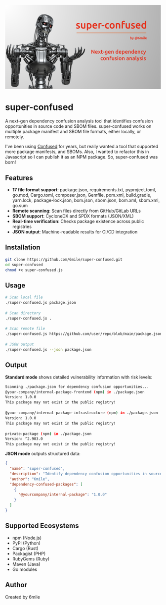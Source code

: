 ![super-confused](super-confused-github-banner.png)

# super-confused

A next-gen dependency confusion analysis tool that identifies confusion opportunities in source code and SBOM files.
super-confused works on multiple package manifest and SBOM file formats, either locally, or remotely.

I've been using [Confused](https://github.com/visma-prodsec/confused) for years, but really wanted a tool that supported more package manifests, and SBOMs.  Also, I wanted to refactor this in Javascript so I can publish it as an NPM package.  So, super-confused was born!

## Features

- **17 file format support**: package.json, requirements.txt, pyproject.toml, go.mod, Cargo.toml, composer.json, Gemfile, pom.xml, build.gradle, yarn.lock, package-lock.json, bom.json, sbom.json, bom.xml, sbom.xml, go.sum
- **Remote scanning**: Scan files directly from GitHub/GitLab URLs
- **SBOM support**: CycloneDX and SPDX formats (JSON/XML)
- **Real-time verification**: Checks package existence across public registries
- **JSON output**: Machine-readable results for CI/CD integration

## Installation

```bash
git clone https://github.com/6mile/super-confused.git
cd super-confused
chmod +x super-confused.js
```

## Usage

```bash
# Scan local file
./super-confused.js package.json

# Scan directory
./super-confused.js .

# Scan remote file
./super-confused.js https://github.com/user/repo/blob/main/package.json

# JSON output
./super-confused.js --json package.json
```

## Output

**Standard mode** shows detailed vulnerability information with risk levels:
```bash
Scanning ./package.json for dependency confusion opportunities...
@your-company/internal-package-frontend (npm) in ./package.json
Version: 1.0.0
This package may not exist in the public registry!

@your-company/internal-package-infrastructure (npm) in ./package.json
Version: 1.0.0
This package may not exist in the public registry!

private-package (npm) in ./package.json
Version: ^2.903.0
This package may not exist in the public registry!
```

**JSON mode** outputs structured data:
```json
{
  "name": "super-confused",
  "description": "Identify dependency confusion opportunities in source code and SBOM files.",
  "author": "6mile",
  "dependency-confused-packages": [
    {
      "@yourcompany/internal-package": "1.0.0"
    }
  ]
}
```

## Supported Ecosystems

- npm (Node.js)
- PyPI (Python)
- Cargo (Rust)
- Packagist (PHP)
- RubyGems (Ruby)
- Maven (Java)
- Go modules

## Author

Created by 6mile
